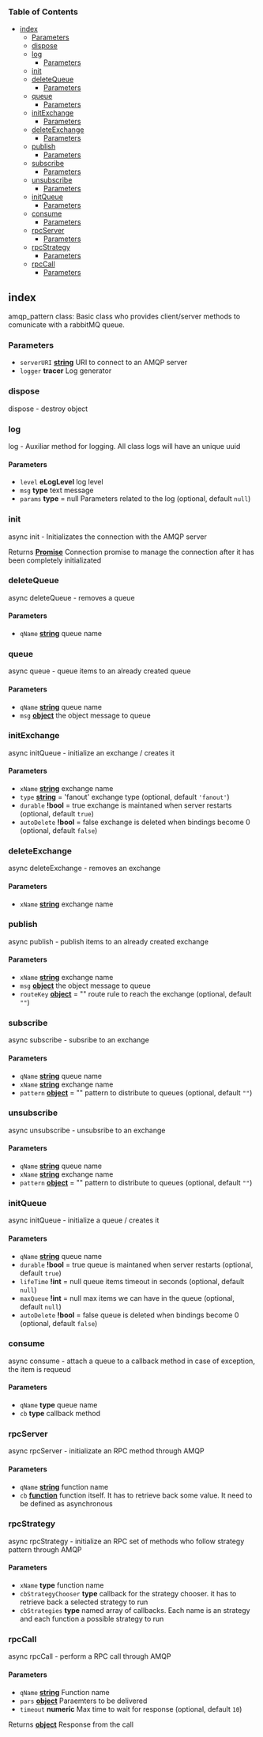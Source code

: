 <!-- Generated by documentation.js. Update this documentation by updating the source code. -->

### Table of Contents

-   [index][1]
    -   [Parameters][2]
    -   [dispose][3]
    -   [log][4]
        -   [Parameters][5]
    -   [init][6]
    -   [deleteQueue][7]
        -   [Parameters][8]
    -   [queue][9]
        -   [Parameters][10]
    -   [initExchange][11]
        -   [Parameters][12]
    -   [deleteExchange][13]
        -   [Parameters][14]
    -   [publish][15]
        -   [Parameters][16]
    -   [subscribe][17]
        -   [Parameters][18]
    -   [unsubscribe][19]
        -   [Parameters][20]
    -   [initQueue][21]
        -   [Parameters][22]
    -   [consume][23]
        -   [Parameters][24]
    -   [rpcServer][25]
        -   [Parameters][26]
    -   [rpcStrategy][27]
        -   [Parameters][28]
    -   [rpcCall][29]
        -   [Parameters][30]

## index

amqp_pattern class:
Basic class who provides client/server methods to comunicate with a rabbitMQ
queue.

### Parameters

-   `serverURI` **[string][31]** URI to connect to an AMQP server
-   `logger` **tracer** Log generator

### dispose

dispose - destroy object

### log

log - Auxiliar method for logging. All class logs will have an unique uuid

#### Parameters

-   `level` **eLogLevel** log level
-   `msg` **type** text message
-   `params` **type** = null Parameters related to the log (optional, default `null`)

### init

async init - Initializates the connection with the AMQP server

Returns **[Promise][32]** Connection promise to manage the connection after it
                   has been completely initializated

### deleteQueue

async deleteQueue - removes a queue

#### Parameters

-   `qName` **[string][31]** queue name

### queue

async queue - queue items to an already created queue

#### Parameters

-   `qName` **[string][31]** queue name
-   `msg` **[object][33]** the object message to queue

### initExchange

async initQueue - initialize an exchange / creates it

#### Parameters

-   `xName` **[string][31]** exchange name
-   `type` **[string][31]** = 'fanout'    exchange type (optional, default `'fanout'`)
-   `durable` **!bool** = true     exchange is maintaned when server
                                        restarts (optional, default `true`)
-   `autoDelete` **!bool** = false exchange is deleted when bindings
                                        become 0 (optional, default `false`)

### deleteExchange

async deleteExchange - removes an exchange

#### Parameters

-   `xName` **[string][31]** exchange name

### publish

async publish - publish items to an already created exchange

#### Parameters

-   `xName` **[string][31]** exchange name
-   `msg` **[object][33]** the object message to queue
-   `routeKey` **[object][33]** = "" route rule to reach the exchange (optional, default `""`)

### subscribe

async subscribe - subsribe to an exchange

#### Parameters

-   `qName` **[string][31]** queue name
-   `xName` **[string][31]** exchange name
-   `pattern` **[object][33]** = "" pattern to distribute to queues (optional, default `""`)

### unsubscribe

async unsubscribe - unsubsribe to an exchange

#### Parameters

-   `qName` **[string][31]** queue name
-   `xName` **[string][31]** exchange name
-   `pattern` **[object][33]** = "" pattern to distribute to queues (optional, default `""`)

### initQueue

async initQueue - initialize a queue / creates it

#### Parameters

-   `qName` **[string][31]** queue name
-   `durable` **!bool** = true     queue is maintaned when server restarts (optional, default `true`)
-   `lifeTime` **!int** = null    queue items timeout in seconds (optional, default `null`)
-   `maxQueue` **!int** = null    max items we can have in the queue (optional, default `null`)
-   `autoDelete` **!bool** = false queue is deleted when bindings become 0 (optional, default `false`)

### consume

async consume - attach a queue to a callback method
                in case of exception, the item is requeud

#### Parameters

-   `qName` **type** queue name
-   `cb` **type** callback method

### rpcServer

async rpcServer - initializate an RPC method through AMQP

#### Parameters

-   `qName` **[string][31]** function name
-   `cb` **[function][34]** function itself.
                             It has to retrieve back some value.
                             It need to be defined as asynchronous

### rpcStrategy

async rpcStrategy - initialize an RPC set of methods who follow strategy
                    pattern through AMQP

#### Parameters

-   `xName` **type** function name
-   `cbStrategyChooser` **type** callback for the strategy chooser.
                                     it has to retrieve back a selected
                                     strategy to run
-   `cbStrategies` **type** named array of callbacks. Each name is
                                     an strategy and each function a possible
                                     strategy to run

### rpcCall

async rpcCall - perform a RPC call through AMQP

#### Parameters

-   `qName` **[string][31]** Function name
-   `pars` **[object][33]** Paraemters to be delivered
-   `timeout` **numeric** Max time to wait for response (optional, default `10`)

Returns **[object][33]** Response from the call

[1]: #index

[2]: #parameters

[3]: #dispose

[4]: #log

[5]: #parameters-1

[6]: #init

[7]: #deletequeue

[8]: #parameters-2

[9]: #queue

[10]: #parameters-3

[11]: #initexchange

[12]: #parameters-4

[13]: #deleteexchange

[14]: #parameters-5

[15]: #publish

[16]: #parameters-6

[17]: #subscribe

[18]: #parameters-7

[19]: #unsubscribe

[20]: #parameters-8

[21]: #initqueue

[22]: #parameters-9

[23]: #consume

[24]: #parameters-10

[25]: #rpcserver

[26]: #parameters-11

[27]: #rpcstrategy

[28]: #parameters-12

[29]: #rpccall

[30]: #parameters-13

[31]: https://developer.mozilla.org/docs/Web/JavaScript/Reference/Global_Objects/String

[32]: https://developer.mozilla.org/docs/Web/JavaScript/Reference/Global_Objects/Promise

[33]: https://developer.mozilla.org/docs/Web/JavaScript/Reference/Global_Objects/Object

[34]: https://developer.mozilla.org/docs/Web/JavaScript/Reference/Statements/function
